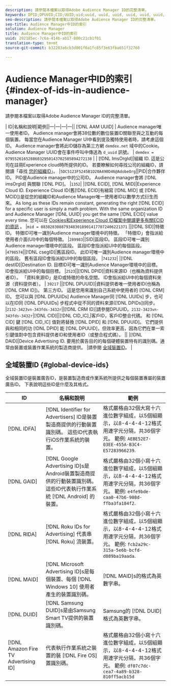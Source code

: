 ```yaml
---
description: 請參閱本檔案以取得Adobe Audience Manager ID的完整清單。
keywords: DPID;DPUUID;CID;UUID;uid;uuid, uuid, uuid, uuid, uuid, uuid, uuid, uuid, uuid, uuid, uuid, uuid, uuid, uuid, uuid, uuid, uuid, uuid, uuid, uuid, uuuid, uuid
seo-description: 請參閱本檔案以取得Adobe Audience Manager ID的完整清單。
seo-title: Audience Manager中ID的索引
solution: Audience Manager
title: Audience Manager中ID的索引
uuid: 292185ec-7c6a-414b-ab17-800c21cb1f01
translation-type: tm+mt
source-git-commit: b32283a6cb3d001f0a1fc85f3e63fba651f32760

---
```



# Audience Manager中ID的索引{#index-of-ids-in-audience-manager}

請參閱本檔案以取得Adobe Audience Manager ID的完整清單。

| ID|名稱和說明|範例||—|—|—|—|| [!DNL AAM UUID] | Audience manager唯一使用者ID。 Audience manager會將38位數的數位裝置ID關聯至與之互動的每個裝置。 每當您在Audience Manager UI中看到提及獨特使用者時，請考慮這個ID。 Audience manager會將此ID儲存為第三方網 `demdex.net` 域中的Cookie。 Audience Manager UUID會在事件呼叫中傳送為 `d_uuid` 訊號。 | `demdex = 07955261652886032950143702505894272138` |
| [!DNL ImsOrgId]|組織 ID. 這是公司在註冊Experience cloud時所提供的ID。 若要瞭解如何尋找公司的組織ID，請閱讀「尋找 [您的組織ID](https://docs.adobe.com/content/help/en/core-services/interface/manage-users-and-products/organizations.html#concept_EA8AEE5B02CF46ACBDAD6A8508646255)」。 |`5DC5123F5245B1D20A490D46@AdobeOrg`||PID|合作夥伴ID。 PID是Audience manager中的公司ID。 Audience manager會將 [!DNL imsOrgId] 與關聯 [!DNL PID]。 |`1352`|
|[!DNL ECID], [!DNL MID]|Experience Cloud ID. Experience Cloud ID(舊[!DNL ECID]有縮寫 [!DNL MID] 或 [!DNL MCID])是從您的組織ID和Audience Manager唯一使用者ID以數學方式衍生而來。 As long as these IDs remain constant, generating the right [!DNL ECID] for a specific user is simply a math problem. With the same organization ID and Audience Manager [!DNL UUID] you get the same [!DNL ECID] value every time. 您可以在 [Cookies和Experience Cloud ID檔案中閱讀更多有關ECID的資訊](https://docs.adobe.com/content/help/en/id-service/using/intro/cookies.html) 。 |`mid = 08382830887934830189014177072406221371` ||[!DNL SID]|特徵ID。 特徵ID可唯一識別Audience manager環境中的特徵。 「特徵ID」會指派給使用者介面(UI)中的每個特徵。 |`289983`||SID|區段ID。 區段ID可唯一識別Audience manager環境中的區段。 區段ID會指派給UI中的每個區段。 |`4798574`||[!DNL csegID]|舊區段ID。 此ID可唯一識別Audience manager環境中的區段。 舊有區段ID會指派給UI中的每個區段。 |`741232`|
|[!DNL destID]|Destination ID. 目標ID可唯一識別Audience Manager環境中的目標。 ID會指派給UI中的每個目標。 |`2523`||[!DNL DPID]|資料來源ID（也稱為資料提供者ID）。 「資料來源ID」是ID或特徵的命名空間。 ID會指派給UI中的每個資料來源（資料提供者）。 | `39217` ||[!DNL DPUUID]|資料提供者唯一使用者ID(也稱為 [!DNL CRM ID])。 第三方ID。 這是您用來識別自己系統中使用者的 [!DNL CRM] ID。 您可以與 [!DNL DPUUIDs] Audience Manager同 [!DNL UUIDs] 步，也可以在ID同 [!DNL DPUUIDs] 步程式中從不同的資料來源([!DNL DPIDs])同步。 |`2132-3423vn-343fds-3432r`||[!DNL CRM ID]|請參閱DPUUID。`2132-3423vn-343fds-3432r`|[!DNL CID]||[!DNL CID_IC],|客戶ID，客戶ID整合代碼。 和 [!DNL CID] 鍵 [!DNL CID_IC] 值對將替換 [!DNL DPID] 和 [!DNL DPUUID]。 它們提供與和相同的功 [!DNL DPID] 能 [!DNL DPUUID]，但效率更高，因為它們在單一索引鍵值對中包含資料提供者ID和使用者ID（或整合程式碼）。 ||
|[!DNL DAID]|Device Advertising ID. 要用於廣告目的的每個硬體裝置特有的識別碼。通常由裝置或裝置作業系統的製造商提供。 |請參閱 [全域裝置ID](#global-device-ids)。 |

## 全域裝置ID {#global-device-ids}

全域裝置ID是裝置廣告ID，是裝置製造商或作業系統所提供之每個裝置專屬的裝置廣告ID。 下表說明這些ID是什麼及其格式。

| ID | 名稱和說明 | 範例 |
| ------------------------------------ | ------------------------------------------------------------------------------------------------------------------------------------------------------------------------------- | -------------------------------------------------------------------------------------------------------------------------------------------------------------------------------------------------------------------------- |
| [!DNL IDFA] | [!DNL Identifier for Advertisers] ID是裝置製造商提供的行動裝置識別碼。 這些ID代表執行iOS作業系統的裝置。 | 格式嚴格由32個大寫十六進位數字組成，以5個組顯示，以8-4-4-4-12格式用連字元分隔，共36個字元。 範例: `AEBE52E7-03EE-455A-B3C4-E57283966239`. |
| [!DNL GAID] | [!DNL Google Advertising ID]s是Android裝置製造商提供的行動裝置識別碼。 這些ID代表執行作業系統 [!DNL Android] 的裝置。 | 格式嚴格由32個小寫十六進位數字組成，以5個組顯示，以8-4-4-4-12格式用連字元分隔，共36個字元。 範例: `e4fe9bde-caa0-47b6-908d-ffba3fa184f2`. |
| [!DNL RIDA] | [!DNL Roku IDs for Advertising] 代表串 [!DNL Roku] 流裝置。 | 格式嚴格由32個小寫十六進位數字組成，以5個組顯示，以8-4-4-4-12格式用連字元分隔，共36個字元。 範例: `fcb2a29c-315a-5e6b-bcfd-d889ba19aada`. |
| [!DNL MAID] | [!DNL Microsoft Advertising ID]s是每個裝置、每個 [!DNL Windows 10] 使用者產生的裝置識別碼。 | [!DNL MAID]s的格式為英數字串。 |
| [!DNL DUID] | [!DNL Samsung DUID]s是由Samsung Smart TV提供的裝置識別碼。 | Samsung的 [!DNL DUID]格式為英數字串。 |
| [!DNL Amazon Fire TV Advertising ID] | 代表執行作業系統之裝置的裝 [!DNL Fire OS] 置識別碼。 | 格式嚴格由32個小寫十六進位數字組成，以5個組顯示，以8-4-4-4-12格式用連字元分隔，共36個字元。 範例: `df07c7dc-cea7-4a89-b328-810ff5acb15d` |
